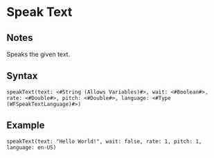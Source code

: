 # Speak Text
## Notes
Speaks the given text.
## Syntax
```
speakText(text: <#String (Allows Variables)#>, wait: <#Boolean#>, rate: <#Double#>, pitch: <#Double#>, language: <#Type (WFSpeakTextLanguage)#>)
```
## Example
```
speakText(text: "Hello World!", wait: false, rate: 1, pitch: 1, language: en-US)
```